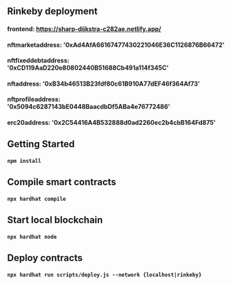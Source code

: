 ## Rinkeby deployment

#### frontend: https://sharp-dijkstra-c282ae.netlify.app/

#### nftmarketaddress: '0xAd4AfA66167477430221046E36C1126876B66472'

#### nftfixeddebtaddress: '0xCD119AaD220e80802440B51688Cb491a114f345C'

#### nftaddress: '0xB34b46513B23fdf80c61B910A77dEF46f364Af73'

#### nftprofileaddress: '0x5094c6287143bE0448BaacdbDf5ABa4e76772486'

#### erc20address: '0x2C54416A4B532888d0ad2260ec2b4cbB164Fd875'

## Getting Started

#### `npm install`

## Compile smart contracts

#### `npx hardhat compile`

## Start local blockchain

#### `npx hardhat node`

## Deploy contracts

#### `npx hardhat run scripts/deploy.js --network {localhost|rinkeby}`
